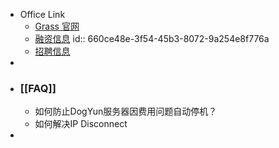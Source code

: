 - Office Link
	- [Grass 官网](https://app.getgrass.io/)
	- [融资信息](https://wellfound.com/company/wynd-labs/funding)
	  id:: 660ce48e-3f54-45b3-8072-9a254e8f776a
	- [招聘信息](https://wellfound.com/company/wynd-nework/jobs)
-
- ### [[FAQ]]
	- 如何防止DogYun服务器因费用问题自动停机？
	- 如何解决IP Disconnect
-